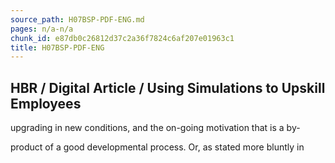 ```yaml
---
source_path: H07BSP-PDF-ENG.md
pages: n/a-n/a
chunk_id: e87db0c26812d37c2a36f7824c6af207e01963c1
title: H07BSP-PDF-ENG
---
```

## HBR / Digital Article / Using Simulations to Upskill Employees

upgrading in new conditions, and the on-going motivation that is a by-

product of a good developmental process. Or, as stated more bluntly in
